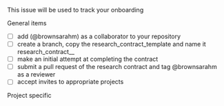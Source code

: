 This issue will be used to track your onboarding


General items
 - [ ] add (@brownsarahm) as a collaborator to your repository
 - [ ] create a branch, copy the research_contract_template and name it research_contract_<initials>_<semester>
 - [ ] make an initial attempt at completing the contract
 - [ ] submit a pull request of the research contract and tag @brownsarahm as a reviewer
 - [ ] accept invites to appropriate projects

Project specific
<!--  add any items discussed or uncomment the ones below -->
 <!-- - [ ] request oscar acccess -->
 <!-- - complete human subject training -->
